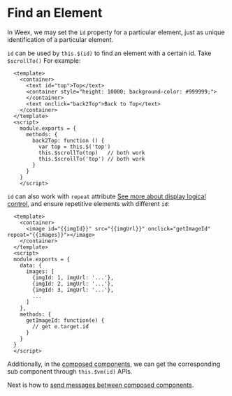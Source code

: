 # Find an Element

In Weex, we may set the `id` property for a particular element, just as
unique identification of a particular element.

`id` can be used by `this.$(id)` to find an element with a certain id. Take
`$scrollTo()` For example:

```
  <template>
    <container>
      <text id="top">Top</text>
      <container style="height: 10000; background-color: #999999;">
      </container>
      <text onclick="back2Top">Back to Top</text>
    </container>
  </template>
  <script>
    module.exports = {
      methods: {
        back2Top: function () {
          var top = this.$('top')
          this.$scrollTo(top)   // both work
          this.$scrollTo('top') // both work
        }
      }
    }
    </script>
```

`id` can also work with `repeat` attribute [See more about display logical
control](./display-logic.md), and ensure repetitive elements with different
`id`:

```
  <template>
    <container>
      <image id="{{imgId}}" src="{{imgUrl}}" onclick="getImageId" repeat="{{images}}"></image>
    </container>
  </template>
  <script>
  module.exports = {
    data: {
      images: [
        {imgId: 1, imgUrl: '...'},
        {imgId: 2, imgUrl: '...'},
        {imgId: 3, imgUrl: '...'},
        ...
      ]
    },
    methods: {
      getImageId: function(e) {
        // get e.target.id
      }
    }
  }
  </script>
```

Additionally, in the [composed components](./composed-component.md), we can
get the corresponding sub component through `this.$vm(id)` APIs.

Next is how to [send messages between composed components](./comm.md).
